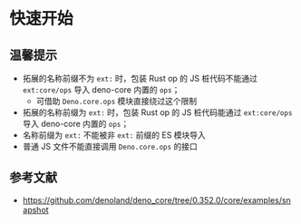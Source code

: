 # 快速开始

## 温馨提示
- 拓展的名称前缀不为 `ext:` 时，包装 Rust op 的 JS 桩代码不能通过 `ext:core/ops` 导入 deno-core 内置的 `ops`；
  - 可借助 `Deno.core.ops` 模块直接绕过这个限制
- 拓展的名称前缀为 `ext:` 时，包装 Rust op 的 JS 桩代码能通过 `ext:core/ops` 导入 deno-core 内置的 `ops`；
- 名称前缀为 `ext:` 不能被非 `ext:` 前缀的 ES 模块导入
- 普通 JS 文件不能直接调用 `Deno.core.ops` 的接口

## 参考文献
- https://github.com/denoland/deno_core/tree/0.352.0/core/examples/snapshot
